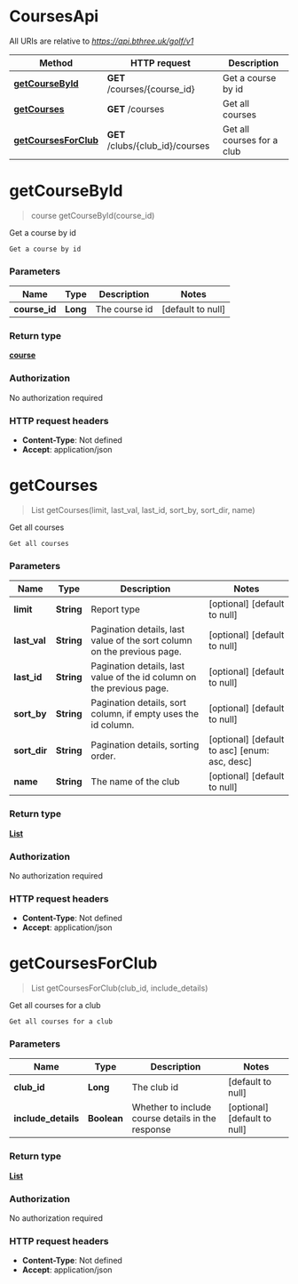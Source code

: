 # CoursesApi

All URIs are relative to *https://api.bthree.uk/golf/v1*

| Method | HTTP request | Description |
|------------- | ------------- | -------------|
| [**getCourseById**](CoursesApi.md#getCourseById) | **GET** /courses/{course_id} | Get a course by id |
| [**getCourses**](CoursesApi.md#getCourses) | **GET** /courses | Get all courses |
| [**getCoursesForClub**](CoursesApi.md#getCoursesForClub) | **GET** /clubs/{club_id}/courses | Get all courses for a club |


<a name="getCourseById"></a>
# **getCourseById**
> course getCourseById(course\_id)

Get a course by id

    Get a course by id

### Parameters

|Name | Type | Description  | Notes |
|------------- | ------------- | ------------- | -------------|
| **course\_id** | **Long**| The course id | [default to null] |

### Return type

[**course**](../Models/course.md)

### Authorization

No authorization required

### HTTP request headers

- **Content-Type**: Not defined
- **Accept**: application/json

<a name="getCourses"></a>
# **getCourses**
> List getCourses(limit, last\_val, last\_id, sort\_by, sort\_dir, name)

Get all courses

    Get all courses

### Parameters

|Name | Type | Description  | Notes |
|------------- | ------------- | ------------- | -------------|
| **limit** | **String**| Report type | [optional] [default to null] |
| **last\_val** | **String**| Pagination details, last value of the sort column on the previous page. | [optional] [default to null] |
| **last\_id** | **String**| Pagination details, last value of the id column on the previous page. | [optional] [default to null] |
| **sort\_by** | **String**| Pagination details, sort column, if empty uses the id column. | [optional] [default to null] |
| **sort\_dir** | **String**| Pagination details, sorting order. | [optional] [default to asc] [enum: asc, desc] |
| **name** | **String**| The name of the club | [optional] [default to null] |

### Return type

[**List**](../Models/course.md)

### Authorization

No authorization required

### HTTP request headers

- **Content-Type**: Not defined
- **Accept**: application/json

<a name="getCoursesForClub"></a>
# **getCoursesForClub**
> List getCoursesForClub(club\_id, include\_details)

Get all courses for a club

    Get all courses for a club

### Parameters

|Name | Type | Description  | Notes |
|------------- | ------------- | ------------- | -------------|
| **club\_id** | **Long**| The club id | [default to null] |
| **include\_details** | **Boolean**| Whether to include course details in the response | [optional] [default to null] |

### Return type

[**List**](../Models/club_course.md)

### Authorization

No authorization required

### HTTP request headers

- **Content-Type**: Not defined
- **Accept**: application/json

